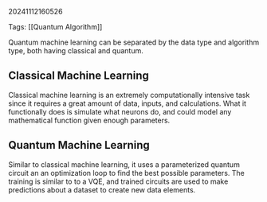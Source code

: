 20241112160526

Tags: [[Quantum Algorithm]]

Quantum machine learning can be separated by the data type and algorithm type, both having classical and quantum. 

## Classical Machine Learning
Classical machine learning is an extremely computationally intensive task since it requires a great amount of data, inputs, and calculations. What it functionally does is simulate what neurons do, and could model any mathematical function given enough parameters.

## Quantum Machine Learning
Similar to classical machine learning, it uses a parameterized quantum circuit an an optimization loop to find the best possible parameters. The training is similar to to a VQE, and trained circuits are used to make predictions about a dataset to create new data elements. 


